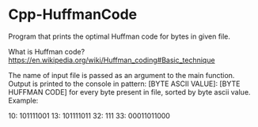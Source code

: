# Cpp-HuffmanCode
Program that prints the optimal Huffman code for bytes in given file.

What is Huffman code? https://en.wikipedia.org/wiki/Huffman_coding#Basic_technique

The name of input file is passed as an argument to the main function. Output is printed to the console in pattern: [BYTE ASCII VALUE]: [BYTE HUFFMAN CODE] for every byte present in file, sorted by byte ascii value. Example:

10: 101111001
13: 101111011
32: 111
33: 00011011000
